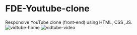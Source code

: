 # FDE-Youtube-clone
Responsive YouTube clone (front-end) using HTML, CSS ,JS.
![vidtube-home](https://user-images.githubusercontent.com/87516815/130040970-08eda4f1-59ac-4635-9ea5-60757180490a.png)
![vidtube-video](https://user-images.githubusercontent.com/87516815/130041191-30a3db46-6135-4f49-bfc9-c9a6165d5d6f.png)

